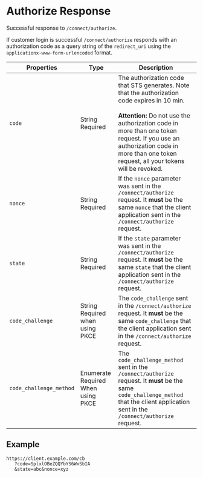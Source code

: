 <!--title:start-->
# Authorize Response
<!--title:end-->
<!--shortdesc:start-->
Successful response to `/connect/authorize`.
<!--shortdesc:end-->

<!--desc:start-->

If customer login is successful `/connect/authorize` responds with an authorization code as a query string of the `redirect_uri` using the `applicationx-www-form-urlencoded` format. 

<!--desc:end-->

<!--properties:start-->

| Properties | Type | Description |
|--- |--- |---|
| `code` | String<br/>Required | The authorization code that  STS generates. Note that the authorization code expires in 10 min.<br/><br/>**Attention:** Do not use the authorization code in more than one token request. If you use an authorization code in more than one token request, all your tokens will be revoked. |
| `nonce` | String<br/>Required | If the `nonce` parameter was sent in the `/connect/authorize` request. It **must** be the same `nonce` that the client application sent in the `/connect/authorize` request. |
| `state` | String<br/>Required | If the `state` parameter was sent in the `/connect/authorize` request. It **must** be the same `state` that the client application sent in the `/connect/authorize` request. |
| `code_challenge` | String<br/>Required when using PKCE| The `code_challenge` sent in the `/connect/authorize` request. It **must** be the same `code_challenge` that the client application sent in the `/connect/authorize` request. |
| `code_challenge_method` | Enumerate<br/>Required When using PKCE| The `code_challenge_method` sent in the `/connect/authorize` request. It **must** be the same `code_challenge_method` that the client application sent in the `/connect/authorize` request. |

<!--properties:end-->

<!--example:start-->

## Example

```http
https://client.example.com/cb
   ?code=SplxlOBeZQQYbYS6WxSbIA
   &state=abc&nonce=xyz
```
<!--example:end-->
